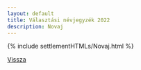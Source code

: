 ```yaml
---
layout: default
title: Választási névjegyzék 2022
description: Novaj
---
```


{% include settlementHTMLs/Novaj.html %}

[Vissza](./)